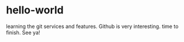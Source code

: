 # hello-world
learning the git services and features.
Github is very interesting.
time to finish.
See ya!
